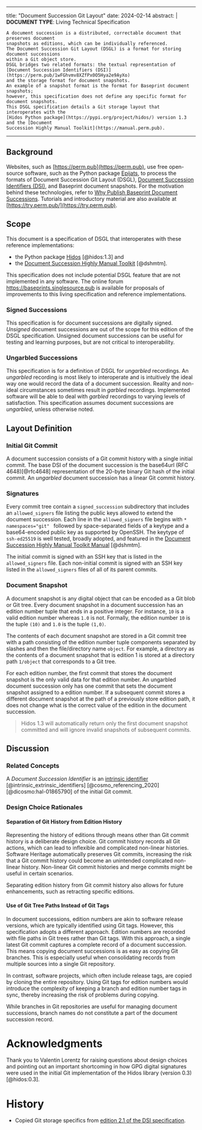 <!-- copybreak off -->

---
title: "Document Succession Git Layout"
date: 2024-02-14
abstract: |
    **DOCUMENT TYPE**: Living Technical Specification

    A document succession is a distributed, correctable document that preserves document
    snapshots as editions, which can be individually referenced.
    The Document Succession Git Layout (DSGL) is a format for storing document successions
    within a Git object store.
    DSGL bridges two related formats: the textual representation of
    [Document Succession Identifiers (DSI)](https://perm.pub/1wFGhvmv8XZfPx0O5Hya2e9AyXo)
    and the storage format for document snapshots.
    An example of a snapshot format is the format for Baseprint document snapshots;
    however, this specification does not define any specific format for document snapshots.
    This DSGL specification details a Git storage layout that interoperates with the
    [Hidos Python package](https://pypi.org/project/hidos/) version 1.3 and the [Document
    Succession Highly Manual Toolkit](https://manual.perm.pub).
---

<!-- copybreak on -->

## Background

Websites, such as [https://perm.pub](https://perm.pub),
use free open-source software, such as the Python package
[Epijats](https://gitlab.com/perm.pub/epijats),
to process the formats of
Document Succession Git Layout (DSGL),
[Document Succession Identifiers (DSI)](https://perm.pub/1wFGhvmv8XZfPx0O5Hya2e9AyXo),
and Baseprint document snapshots.
For the motivation behind these technologies,
refer to [Why Publish Baseprint Document Successions](
https://perm.pub/wk1LzCaCSKkIvLAYObAvaoLNGPc
).
Tutorials and introductory material are also available at
[https://try.perm.pub/](https://try.perm.pub).

<!-- copybreak off -->

## Scope

This document is a specification of DSGL that interoperates with these reference
implementations:

* the Python package [Hidos](https://pypi.org/project/hidos/) [@hidos:1.3] and
* the [Document Succession Highly Manual Toolkit](https://manual.perm.pub) [@dshmtm].

This specification does not include potential DSGL feature that are not implemented in
any software.
The online forum <https://baseprints.singlesource.pub> is available for proposals
of improvements to this living specification and reference implementations.

### Signed Successions

This specification is for document successions are digitally signed.
*Unsigned* document successions are out of the scope for this edition of the
DSGL specification.
Unsigned document successions can be useful for testing and learning purposes,
but are not critical to interoperability.

### Ungarbled Successions

This specification is for a definition of DSGL for *ungarbled* recordings.
An *ungarbled* recording is most likely to interoperate and is intuitively the
ideal way one would record the data of a document succession. 
Reality and non-ideal circumstances sometimes result in *garbled* recordings.
Implemented software will be able to deal with *garbled* recordings to varying levels of satisfaction.
This specification assumes document successions are *ungarbled*, unless otherwise noted.

<!-- copybreak off -->

## Layout Definition

### Initial Git Commit

A document succession consists of a Git commit history with a single initial commit.
The base DSI of the document succession is the base64url (RFC 4648)[@rfc4648]
representation of the 20-byte binary Git hash of the initial commit.
An *ungarbled* document succession has a linear Git commit history.

### Signatures

Every commit tree contain a
`signed_succession` subdirectory that includes an `allowed_signers` file listing the
public keys allowed to extend the document succession.
Each line in the `allowed_signers` file begins with `* namespaces="git" ` followed by
space-separated fields of a keytype and a base64-encoded public key as supported by OpenSSH.
The keytype of `ssh-ed25519` is well tested, broadly adopted, and featured in the
[Document Succession Highly Manual Toolkit Manual](https://manual.perm.pub) [@dshmtm].

The initial commit is signed with an SSH key that is listed in the `allowed_signers` file.
Each non-initial commit is signed with an SSH key listed in the `allowed_signers` files of
all of its parent commits.

### Document Snapshot

A document snapshot is any digital object that can be encoded as a Git blob or Git tree.
Every document snapshot in a document succession has an edition number tuple that ends
in a positive integer.
For instance, `10` is a valid edition number whereas `1.0` is not.
Formally, the edition number `10` is the tuple `(10)` and `1.0` is the tuple `(1,0)`.

The contents of each document snapshot are stored in a Git commit tree with a path
consisting of the edition number tuple components separated by slashes and then the
file/directory name `object`.
For example,
a directory as the contents of a document snapshot that is edition 1
is stored at a directory path `1/object` that corresponds to a Git tree.

For each edition number, the first commit that stores the document snapshot 
is the only valid data for that edition number.
An ungarbled document succession only has one commit that sets the document snapshot
assigned to a edition number.
If a subsequent commit stores a different document snapshot at the path of a previously
store edition path,
it does not change what is the correct value of the edition in the document succession.

> Hidos 1.3 will automatically return only the first document snapshot committed and
> will ignore invalid snapshots of subsequent commits.

<!-- copybreak off -->

## Discussion

### Related Concepts

A *Document Succession Identifier* is an
[intrinsic identifier](https://www.softwareheritage.org/2020/07/09/intrinsic-vs-extrinsic-identifiers)
[@intrinsic_extrinsic_identifiers] [@cosmo_referencing_2020] [@dicosmo:hal-01865790]
of the initial Git commit.

### Design Choice Rationales

#### Separation of Git History from Edition History

Representing the history of editions through means other than Git commit history
is a deliberate design choice.
Git commit history records all Git actions,
which can lead to inflexible and complicated non-linear histories.
Software Heritage automatically preserves Git commits,
increasing the risk that a Git commit history could become
an unintended complicated non-linear history.
Non-linear Git commit histories and merge commits might be useful in certain scenarios.

Separating edition history from Git commit history also allows
for future enhancements, such as retracting specific editions.

<!-- copybreak off -->

#### Use of Git Tree Paths Instead of Git Tags

In document successions, edition numbers are akin to software release versions,
which are typically identified using Git tags.
However, this specification adopts a different approach.
Edition numbers are recorded with file paths in Git trees rather than Git tags.
With this approach, a single latest Git commit captures a complete record of a document succession.
This means copying document successions is as easy as copying Git branches.
This is especially useful when consolidating records from multiple sources into a single Git repository.

In contrast, software projects, which often include release tags,
are copied by cloning the entire repository.
Using Git tags for edition numbers would
introduce the complexity of keeping a branch and edition number tags in sync,
thereby increasing the risk of problems during copying.

While branches in Git repositories are useful for managing document successions,
branch names do not constitute a part of the document succession record.

<!-- copybreak off -->

# Acknowledgments

Thank you to Valentin Lorentz for raising questions about design choices
and pointing out an important shortcoming in how GPG digital signatures were used
in the initial Git implementation of the Hidos library (version 0.3) [@hidos:0.3].

# History

* Copied Git storage specifics from [edition 2.1 of the DSI
  specification](https://perm.pub/1wFGhvmv8XZfPx0O5Hya2e9AyXo/2.1).
